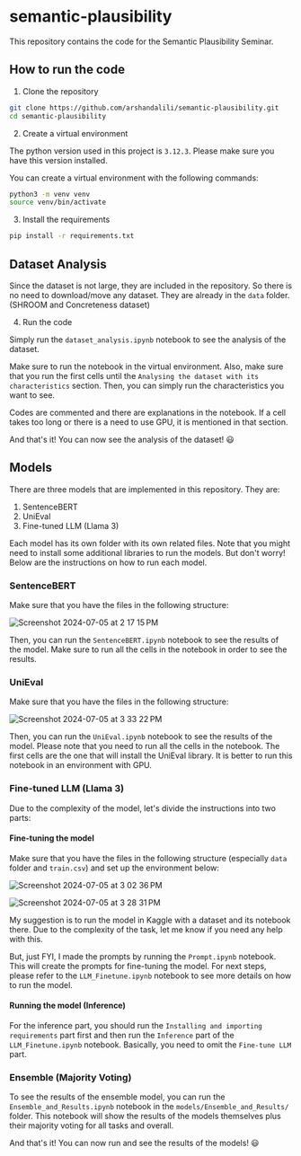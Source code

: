 # semantic-plausibility

This repository contains the code for the Semantic Plausibility Seminar.

## How to run the code

1. Clone the repository

```bash
git clone https://github.com/arshandalili/semantic-plausibility.git
cd semantic-plausibility
```

2. Create a virtual environment

The python version used in this project is `3.12.3`. Please make sure you have this version installed.

You can create a virtual environment with the following commands:

```bash
python3 -m venv venv
source venv/bin/activate
```

3. Install the requirements

```bash
pip install -r requirements.txt
```

## Dataset Analysis

Since the dataset is not large, they are included in the repository. So there is no need to download/move any dataset. They are already in the `data` folder. (SHROOM and Concreteness dataset)

4. Run the code

Simply run the `dataset_analysis.ipynb` notebook to see the analysis of the dataset. 

Make sure to run the notebook in the virtual environment. Also, make sure that you run the first cells until the `Analysing the dataset with its characteristics` section. Then, you can simply run the characteristics you want to see.

Codes are commented and there are explanations in the notebook. If a cell takes too long or there is a need to use GPU, it is mentioned in that section.

And that's it! You can now see the analysis of the dataset! 😃

## Models

There are three models that are implemented in this repository. They are:

1. SentenceBERT
2. UniEval
3. Fine-tuned LLM (Llama 3)

Each model has its own folder with its own related files. Note that you might need to install some additional libraries to run the models. But don't worry! Below are the instructions on how to run each model.

### SentenceBERT

Make sure that you have the files in the following structure:

![Screenshot 2024-07-05 at 2 17 15 PM](https://github.com/arshandalili/semantic-plausibility/assets/57400500/d6ea68a7-9518-4037-82ce-f3260a392495)

Then, you can run the `SentenceBERT.ipynb` notebook to see the results of the model. Make sure to run all the cells in the notebook in order to see the results.

### UniEval

Make sure that you have the files in the following structure:

![Screenshot 2024-07-05 at 3 33 22 PM](https://github.com/arshandalili/semantic-plausibility/assets/57400500/cee053af-f4c4-4511-8d8d-9c1c89813062)

Then, you can run the `UniEval.ipynb` notebook to see the results of the model. Please note that you need to run all the cells in the notebook. The first cells are the one that will install the UniEval library. It is better to run this notebook in an environment with GPU.

### Fine-tuned LLM (Llama 3)

Due to the complexity of the model, let's divide the instructions into two parts:

#### Fine-tuning the model

Make sure that you have the files in the following structure (especially `data` folder and `train.csv`) and set up the environment below:

![Screenshot 2024-07-05 at 3 02 36 PM](https://github.com/arshandalili/semantic-plausibility/assets/57400500/e8eefd30-c3b2-4940-b23b-2b74f2fc3bf5)

![Screenshot 2024-07-05 at 3 28 31 PM](https://github.com/arshandalili/semantic-plausibility/assets/57400500/ff59f74c-3496-403a-ae62-0f389a652d11)

My suggestion is to run the model in Kaggle with a dataset and its notebook there. Due to the complexity of the task, let me know if you need any help with this.

But, just FYI, I made the prompts by running the `Prompt.ipynb` notebook. This will create the prompts for fine-tuning the model.
For next steps, please refer to the `LLM_Finetune.ipynb` notebook to see more details on how to run the model.


#### Running the model (Inference)

For the inference part, you should run the `Installing and importing requirements` part first and then run the `Inference` part of the `LLM_Finetune.ipynb` notebook. Basically, you need to omit the `Fine-tune LLM` part.


### Ensemble (Majority Voting)

To see the results of the ensemble model, you can run the `Ensemble_and_Results.ipynb` notebook in the `models/Ensemble_and_Results/` folder. This notebook will show the results of the models themselves plus their majority voting for all tasks and overall.

And that's it! You can now run and see the results of the models! 😃